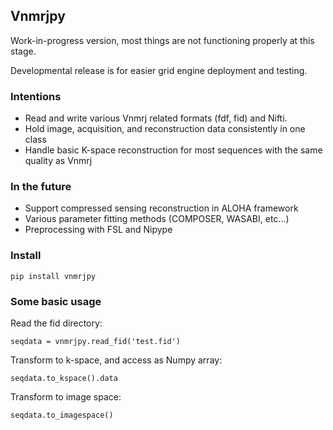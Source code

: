 ## Vnmrjpy

Work-in-progress version, most things are not functioning properly at this stage.

Developmental release is for easier grid engine deployment and testing.

### Intentions

 - Read and write various Vnmrj related formats (fdf, fid) and Nifti.
 - Hold image, acquisition, and reconstruction data consistently in one class 
 - Handle basic K-space reconstruction for most sequences with the same quality as Vnmrj

### In the future

 - Support compressed sensing reconstruction in ALOHA framework
 - Various parameter fitting methods (COMPOSER, WASABI, etc...)
 - Preprocessing with FSL and Nipype

### Install

`pip install vnmrjpy` 

### Some basic usage
Read the fid directory:

`seqdata = vnmrjpy.read_fid('test.fid')`

Transform to k-space, and access as Numpy array:

`seqdata.to_kspace().data`

Transform to image space:

`seqdata.to_imagespace()`

